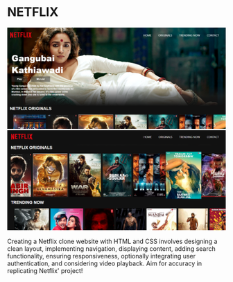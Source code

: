 # NETFLIX
![Alt text](Demo.png)
![Alt text](Demo2.png)

Creating a Netflix clone website with HTML and CSS involves designing a clean layout, implementing navigation, displaying content, adding search functionality, ensuring responsiveness, optionally integrating user authentication, and considering video playback. Aim for accuracy in replicating Netflix' project!
